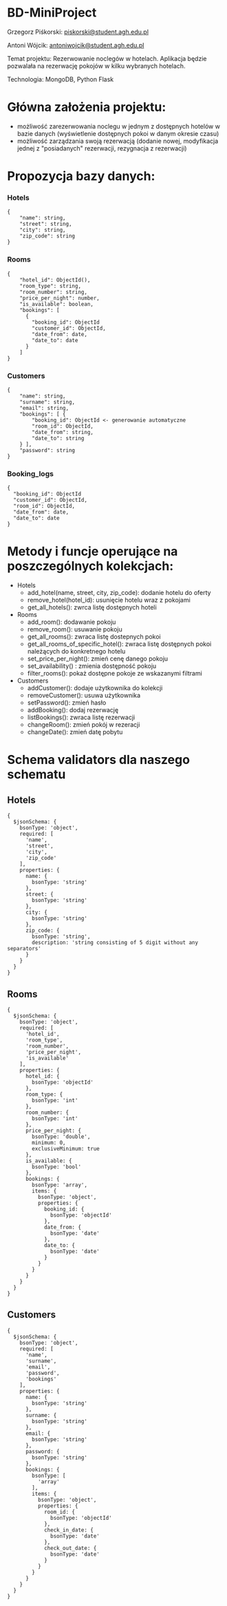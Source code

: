 # BD-MiniProject

Grzegorz Piśkorski: piskorski@student.agh.edu.pl

Antoni Wójcik: antoniwojcik@student.agh.edu.pl

Temat projektu:
    Rezerwowanie noclegów w hotelach. Aplikacja będzie pozwalała na rezerwację pokojów w kilku wybranych hotelach.

Technologia:
    MongoDB, Python Flask


# Główna założenia projektu:
- możliwość zarezerwowania noclegu w jednym z dostępnych hotelów w bazie danych (wyświetlenie dostępnych pokoi w danym okresie czasu)
- możliwość zarządzania swoją rezerwacją (dodanie nowej, modyfikacja jednej z "posiadanych" rezerwacji, rezygnacja z rezerwacji)

# Propozycja bazy danych:

### Hotels
```
{  
    "name": string,  
    "street": string,  
    "city": string,  
    "zip_code": string  
}
```

### Rooms
```
{   
    "hotel_id": ObjectId(),  
    "room_type": string,  
    "room_number": string,  
    "price_per_night": number,  
    "is_available": boolean,
    "bookings": [
      {
        "booking_id": ObjectId
        "customer_id": ObjectId,
        "date_from": date,
        "date_to": date
      }
    ]
}
```

### Customers
```
{   
    "name": string,  
    "surname": string,  
    "email": string,  
    "bookings": [ {
        "booking_id": ObjectId <- generowanie automatyczne
        "room_id": ObjectId,  
        "date_from": string,  
        "date_to": string
    } ],
    "password": string
}
```

### Booking_logs
```
{
  "booking_id": ObjectId
  "customer_id": ObjectId,
  "room_id": ObjectId,
  "date_from": date,
  "date_to": date
}
```

# Metody i funcje operujące na poszczególnych kolekcjach:

- Hotels
  - add_hotel(name, street, city, zip_code): dodanie hotelu do oferty
  - remove_hotel(hotel_id): usunięcie hotelu wraz z pokojami
  - get_all_hotels(): zwrca listę dostępnych hoteli
- Rooms
  - add_room(): dodawanie pokoju
  - remove_room(): usuwanie pokoju
  - get_all_rooms(): zwraca listę dostepnych pokoi
  - get_all_rooms_of_specific_hotel(): zwraca listę dostępnych pokoi należących do konkretnego hotelu
  - set_price_per_night(): zmień cenę danego pokoju
  - set_availability() : zmienia dostępność pokoju
  - filter_rooms(): pokaż dostępne pokoje ze wskazanymi filtrami
- Customers
  - addCustomer(): dodaje użytkownika do kolekcji
  - removeCustomer(): usuwa użytkownika
  - setPassword(): zmień hasło
  - addBooking(): dodaj rezerwację
  - listBookings(): zwraca listę rezerwacji
  - changeRoom(): zmień pokój w rezeracji
  - changeDate(): zmień datę pobytu

# Schema validators dla naszego schematu

## Hotels
```
{
  $jsonSchema: {
    bsonType: 'object',
    required: [
      'name',
      'street',
      'city',
      'zip_code'
    ],
    properties: {
      name: {
        bsonType: 'string'
      },
      street: {
        bsonType: 'string'
      },
      city: {
        bsonType: 'string'
      },
      zip_code: {
        bsonType: 'string',
        description: 'string consisting of 5 digit without any separators'
      }
    }
  }
}
```

## Rooms
```
{
  $jsonSchema: {
    bsonType: 'object',
    required: [
      'hotel_id',
      'room_type',
      'room_number',
      'price_per_night',
      'is_available'
    ],
    properties: {
      hotel_id: {
        bsonType: 'objectId'
      },
      room_type: {
        bsonType: 'int'
      },
      room_number: {
        bsonType: 'int'
      },
      price_per_night: {
        bsonType: 'double',
        minimum: 0,
        exclusiveMinimum: true
      },
      is_available: {
        bsonType: 'bool'
      },
      bookings: {
        bsonType: 'array',
        items: {
          bsonType: 'object',
          properties: {
            booking_id: {
              bsonType: 'objectId'
            },
            date_from: {
              bsonType: 'date'
            },
            date_to: {
              bsonType: 'date'
            }
          }
        }
      }
    }
  }
}
```

## Customers
```
{
  $jsonSchema: {
    bsonType: 'object',
    required: [
      'name',
      'surname',
      'email',
      'password',
      'bookings'
    ],
    properties: {
      name: {
        bsonType: 'string'
      },
      surname: {
        bsonType: 'string'
      },
      email: {
        bsonType: 'string'
      },
      password: {
        bsonType: 'string'
      },
      bookings: {
        bsonType: [
          'array'
        ],
        items: {
          bsonType: 'object',
          properties: {
            room_id: {
              bsonType: 'objectId'
            },
            check_in_date: {
              bsonType: 'date'
            },
            check_out_date: {
              bsonType: 'date'
            }
          }
        }
      }
    }
  }
}
```
